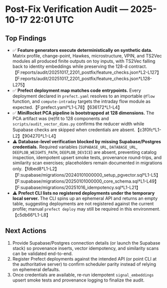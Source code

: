 # Post-Fix Verification Audit — 2025-10-17 22:01 UTC

## Top Findings
- ✅ **Feature generators execute deterministically on synthetic data.** Matrix profile, change-point, Hawkes, microstructure, VPIN, and TS2Vec modules all produced finite outputs on toy inputs, with TS2Vec falling back to identity embeddings while preserving the 128-d contract.【F:reports/audit/20251017_2201_postfix/feature_checks.json†L2-L127】【F:reports/audit/20251017_2201_postfix/feature_checks.json†L128-L275】
- ✅ **Prefect deployment map matches code entrypoints.** Every deployment declared in `prefect.yaml` resolves to an importable `@flow` function, and `compute-intraday` targets the intraday flow module as expected.【F:prefect.yaml†L1-L78】【636172†L1-L4】
- ✅ **MiniRocket PCA pipeline is bootstrapped at 128 dimensions.** The PCA artifact was (re)fit to 128 components and `scripts/audit_vector_dims.py` confirms the reducer width while Supabase checks are skipped when credentials are absent.【c3f0fc†L1-L2】【904270†L1-L4】
- ⚠️ **Database-level verification blocked by missing Supabase/Postgres credentials.** Required variables (`SUPABASE_URL`, `DATABASE_URL`, `DEEPLOB_WEIGHTS_PATH`, `DEEPLOB_DEVICE`) are absent, preventing catalog inspection, idempotent upsert smoke tests, provenance round-trips, and similarity scan exercises; placeholders remain documented in migrations only.【fdbed8†L1-L2】【F:supabase/migrations/20240101000000_setup_pgvector.sql†L1-L5】【F:supabase/migrations/20250101000000_core_schema.sql†L1-L49】【F:supabase/migrations/20251016_idempotency.sql†L1-L21】
- ⚠️ **Prefect CLI lists no registered deployments under the temporary local server.** The CLI spins up an ephemeral API and returns an empty table, suggesting deployments are not registered against the current profile; manual `prefect deploy` may still be required in this environment.【c5db66†L1-L8】

## Next Actions
1. Provide Supabase/Postgres connection details (or launch the Supabase stack) so provenance inserts, vector idempotency, and similarity scans can be validated end-to-end.
2. Register Prefect deployments against the intended API (or point CLI at the authoritative server) to confirm scheduler parity instead of relying on ephemeral defaults.
3. Once credentials are available, re-run idempotent `signal_embeddings` upsert smoke tests and provenance logging to finalize the audit.

